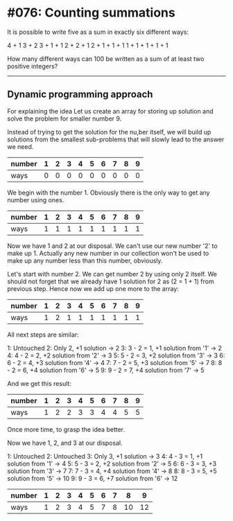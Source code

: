 # #076: Counting summations

It is possible to write five as a sum in exactly six different ways:

4 + 1
3 + 2
3 + 1 + 1
2 + 2 + 1
2 + 1 + 1 + 1
1 + 1 + 1 + 1 + 1

How many different ways can 100 be written as a sum of at least two positive integers?

---

## Dynamic programming approach

For explaining the idea Let us create an array for storing up solution and solve the problem for smaller number 9.

Instead of trying to get the solution for the nu,ber itself, we will build up solutions from the smallest sub-problems that will slowly lead to the answer we need.

|number| 1 | 2 | 3 | 4 | 5 | 6 | 7 | 8 | 9 |
|------|---|---|---|---|---|---|---|---|---|
| ways | 0 | 0 | 0 | 0 | 0 | 0 | 0 | 0 | 0 |

We begin with the number 1. Obviously there is the only way to get any number using ones.

|number| 1 | 2 | 3 | 4 | 5 | 6 | 7 | 8 | 9 |
|------|---|---|---|---|---|---|---|---|---|
| ways | 1 | 1 | 1 | 1 | 1 | 1 | 1 | 1 | 1 |

Now we have 1 and 2 at our disposal. We can't use our new number '2' to make up 1. Actually any new number in our collection won't be used to make up any number less than this number, obviously.

Let's start with number 2. We can get number 2 by using only 2 itself. We should not forget that we already have 1 solution for 2 as (2 = 1 + 1) from previous step. Hence now we add up one more to the array:

|number| 1 | 2 | 3 | 4 | 5 | 6 | 7 | 8 | 9 |
|------|---|---|---|---|---|---|---|---|---|
| ways | 1 | 2 | 1 | 1 | 1 | 1 | 1 | 1 | 1 |

All next steps are similar:

1: Untouched
2: Only 2, +1 solution -> 2
3: 3 - 2 = 1, +1 solution from '1' -> 2
4: 4 - 2 = 2, +2 solution from '2' -> 3
5: 5 - 2 = 3, +2 solution from '3' -> 3
6: 6 - 2 = 4, +3 solution from '4' -> 4
7: 7 - 2 = 5, +3 solution from '5' -> 7
8: 8 - 2 = 6, +4 solution from '6' -> 5
9: 9 - 2 = 7, +4 solution from '7' -> 5

And we get this result:

|number| 1 | 2 | 3 | 4 | 5 | 6 | 7 | 8 | 9 |
|------|---|---|---|---|---|---|---|---|---|
| ways | 1 | 2 | 2 | 3 | 3 | 4 | 4 | 5 | 5 |

Once more time, to grasp the idea better.

Now we have 1, 2, and 3 at our disposal.

1: Untouched
2: Untouched
3: Only 3, +1 solution -> 3
4: 4 - 3 = 1, +1 solution from '1' -> 4
5: 5 - 3 = 2, +2 solution from '2' -> 5
6: 6 - 3 = 3, +3 solution from '3' -> 7
7: 7 - 3 = 4, +4 solution from '4' -> 8
8: 8 - 3 = 5, +5 solution from '5' -> 10
9: 9 - 3 = 6, +7 solution from '6' -> 12

|number| 1 | 2 | 3 | 4 | 5 | 6 | 7 |  8 |  9 |
|------|---|---|---|---|---|---|---|----|----|
| ways | 1 | 2 | 3 | 4 | 5 | 7 | 8 | 10 | 12 |